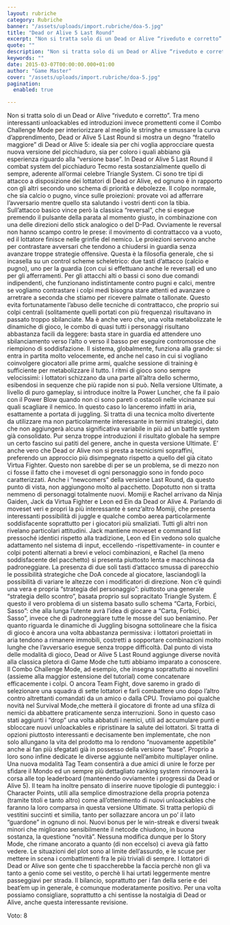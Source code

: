 ```yaml
---
layout: rubriche
category: Rubriche
banner: "/assets/uploads/import.rubriche/doa-5.jpg"
title: "Dead or Alive 5 Last Round"
excerpt: "Non si tratta solo di un Dead or Alive “riveduto e corretto”. Tra meno interessanti unloackables ed introduzioni invece promettenti come il Combo Challenge Mode per interiorizzare al meglio le stringhe e smussare la curva d’apprendimento, Dead or Alive 5 Last Round si mostra un degno “fratello maggiore” di Dead or Alive 5: ideale sia [&hellip"
quote: ""
description: "Non si tratta solo di un Dead or Alive “riveduto e corretto”. Tra meno interessanti unloackables ed introduzioni invece promettenti come il Combo Challenge Mode per interiorizzare al meglio le stringhe e smussare la curva d’apprendimento, Dead or Alive 5 Last Round si mostra un degno “fratello maggiore” di Dead or Alive 5: ideale sia [&hellip"
keywords: ""
date: 2015-03-07T00:00:00.000+01:00
author: "Game Master"
cover: "/assets/uploads/import.rubriche/doa-5.jpg"
pagination:
  enabled: true

---
```


[](https://hotmc.com/wp-content/uploads/2015/03/doa-5.jpg)

Non si tratta solo di un Dead or Alive “riveduto e corretto”. Tra meno interessanti unloackables ed introduzioni invece promettenti come il Combo Challenge Mode per interiorizzare al meglio le stringhe e smussare la curva d’apprendimento, Dead or Alive 5 Last Round si mostra un degno “fratello maggiore” di Dead or Alive 5: ideale sia per chi voglia approcciare questa nuova versione del picchiaduro, sia per coloro i quali abbiano già esperienza riguardo alla “versione base”. In Dead or Alive 5 Last Round il combat system del picchiaduro Tecmo resta sostanzialmente quello di sempre, aderente all’ormai celebre Triangle System. Ci sono tre tipi di attacco a disposizione dei lottatori di Dead or Alive, ed ognuno è in rapporto con gli altri secondo uno schema di priorità e debolezze. Il colpo normale, che sia calcio o pugno, vince sulle proiezioni: provate voi ad afferrare l’avversario mentre quello sta salutando i vostri denti con la tibia. Sull’attacco basico vince però la classica “reversal”, che si esegue premendo il pulsante della parata al momento giusto, in combinazione con una delle direzioni dello stick analogico o del D-Pad. Ovviamente le reversal non hanno scampo contro le prese: il movimento di contrattacco va a vuoto, ed il lottatore finisce nelle grinfie del nemico. Le proiezioni servono anche per contrastare avversari che tendono a chiudersi in guardia senza avanzare troppe strategie offensive. Questa è la filosofia generale, che si incasella su un control scheme scheletrico: due tasti d’attacco (calcio e pugno), uno per la guardia (con cui si effettuano anche le reversal) ed uno per gli afferramenti. Per gli attacchi alti o bassi ci sono due comandi indipendenti, che funzionano indistintamente contro pugni e calci, mentre se vogliamo contrastare i colpi medi bisogna stare attenti ed avanzare o arretrare a seconda che stiamo per ricevere palmate o tallonate. Questo evita fortunatamente l’abuso delle tecniche di contrattacco, che proprio sui colpi centrali (solitamente quelli portati con più frequenza) risultavano in passato troppo sbilanciate. Ma è anche vero che, una volta metabolizzate le dinamiche di gioco, le combo di quasi tutti i personaggi risultano abbastanza facili da leggere: basta stare in guardia ed attendere uno sbilanciamento verso l’alto o verso il basso per eseguire contromosse che riempiono di soddisfazione. Il sistema, globalmente, funziona alla grande: si entra in partita molto velocemente, ed anche nel caso in cui si vogliano coinvolgere giocatori alle prime armi, qualche sessione di training è sufficiente per metabolizzare il tutto. I ritmi di gioco sono sempre velocissimi: i lottatori schizzano da una parte all’altra dello schermo, esibendosi in sequenze che più rapide non si può. Nella versione Ultimate, a livello di puro gameplay, si introduce inoltre la Power Luncher, che fa il paio con il Power Blow quando non ci sono pareti o ostacoli nelle vicinanze sui quali scagliare il nemico. In questo caso lo lanceremo infatti in aria, esattamente a portata di juggling. Si tratta di una tecnica molto divertente da utilizzare ma non particolarmente interessante in termini strategici, dato che non aggiungerà alcuna significativa variabile in più ad un battle system già consolidato. Pur senza troppe introduzioni il risultato globale ha sempre un certo fascino sui patiti del genere, anche in questa versione Ultimate. E’ anche vero che Dead or Alive non si presta a tecnicismi sopraffini, preferendo un approccio più disimpegnato rispetto a quello del già citato Virtua Fighter. Questo non sarebbe di per se un problema, se di mezzo non ci fosse il fatto che i moveset di ogni personaggio sono in fondo poco caratterizzati. Anche i “newcomers” della versione Last Round, da questo punto di vista, non aggiungono molto al pacchetto. Dopotutto non si tratta nemmeno di personaggi totalmente nuovi. Momiji e Rachel arrivano da Ninja Gaiden, Jack da Virtua Fighter e Leon ed Ein da Dead or Alive 4\. Parlando di moveset veri e propri la più interessante è senz’altro Momiji, che presenta interessanti possibilità di juggle e qualche combo aerea particolarmente soddisfacente soprattutto per i giocatori più smaliziati. Tutti gli altri non rivelano particolari attitudini. Jack mantiene moveset e command list pressoché identici rispetto alla tradizione, Leon ed Ein vedono solo qualche adattamento nel sistema di input, eccellendo -rispettivamente- in counter e colpi potenti alternati a brevi e veloci combinazioni, e Rachel (la meno soddisfacente del pacchetto) si presenta piuttosto lenta e macchinosa da padroneggiare. La presenza di due soli tasti d’attacco smussa di parecchio le possibilità strategiche che DoA concede al giocatore, lasciandogli la possibilità di variare le altezze con i modificatori di direzione. Non c’è quindi una vera e propria “strategia del personaggio”: piuttosto una generale “strategia dello scontro”, basata proprio sul sopracitato Triangle System. É questo il vero problema di un sistema basato sullo schema “Carta, Forbici, Sasso”: che alla lunga l’utente avrà l’idea di giocare a “Carta, Forbici, Sasso”, invece che di padroneggiare tutte le mosse del suo beniamino. Per quanto riguarda le dinamiche di Juggling bisogna sottolineare che la fisica di gioco è ancora una volta abbastanza permissiva: i lottatori proiettati in aria tendono a rimanere immobili, costretti a sopportare combinazioni molto lunghe che l’avversario esegue senza troppe difficoltà. Dal punto di vista delle modalità di gioco, Dead or Alive 5 Last Round aggiunge diverse novità alla classica pletora di Game Mode che tutti abbiamo imparato a conoscere. Il Combo Challenge Mode, ad esempio, che insegna soprattutto ai novellini (assieme alla maggior estensione del tutorial) come concatenare efficacemente i colpi. O ancora Team Fight, dove saremo in grado di selezionare una squadra di sette lottatori e farli combattere uno dopo l’altro contro altrettanti comandati da un amico o dalla CPU. Troviamo poi qualche novità nel Survival Mode,che metterà il giocatore di fronte ad una sfilza di nemici da abbattere praticamente senza interruzioni. Sono in questo caso stati aggiunti i “drop” una volta abbatuti i nemici, utili ad accumulare punti e sbloccare nuovi unloackables e ripristinare la salute dei lottatori. Si tratta di opzioni piuttosto interessanti e decisamente ben implementate, che non solo allungano la vita del prodotto ma lo rendono “nuovamente appetibile” anche ai fan più sfegatati già in possesso della versione “base”. Proprio a loro sono infine dedicate le diverse aggiunte nell’ambito multiplayer online. Una nuova modalità Tag Team consentirà a due amici di unire le forze per sfidare il Mondo ed un sempre più dettagliato ranking system rinnoverà la corsa alle top leaderboard (mantenendo ovviamente i progressi da Dead or Alive 5). Il team ha inoltre pensato di inserire nuove tipologie di punteggio: i Character Points, utili alla semplice dimostrazione della propria potenza (tramite titoli e tanto altro) come all’ottenimento di nuovi unloackables che faranno la loro comparsa in questa versione Ultimate. Si tratta perlopiù di vestitini succinti et similia, tanto per sollazzare ancora un po’ il lato “guardone” in ognuno di noi. Nuovi bonus per le win-streak e diversi tweak minori che migliorano sensibilmente il netcode chiudono, in buona sostanza, la questione “novità”. Nessuna modifica dunque per lo Story Mode, che rimane ancorato a quanto (di non eccelso) ci aveva già fatto vedere. Le situazioni del plot sono al limite dell’assurdo, e le scuse per mettere in scena i combattimenti fra le più triviali di sempre. I lottatori di Dead or Alive son gente che ti spaccherebbe la faccia perchè non gli va tanto a genio come sei vestito, o perchè li hai urtati leggermente mentre passeggiavi per strada. Il bilancio, soprattutto per i fan della serie e dei beat’em up in generale, è comunque moderatamente positivo. Per una volta possiamo consigliare, soprattutto a chi sentisse la nostalgia di Dead or Alive, anche questa interessante revisione.

Voto: 8